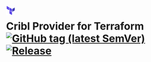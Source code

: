 <a href="https://terraform.io">
    <img src=".github/tf.png" alt="Terraform logo" title="Terraform" align="left" height="25" />
</a>

# Cribl Provider for Terraform [![GitHub tag (latest SemVer)](https://img.shields.io/github/v/tag/Vinayaks439/terraform-provider-cribl?label=release)](https://github.com/Vinayaks439/terraform-provider-cribl/releases) [![Release](https://github.com/Vinayaks439/terraform-provider-cribl/actions/workflows/release.yml/badge.svg?branch=main)](https://github.com/Vinayaks439/terraform-provider-cribl/actions/workflows/release.yml)
